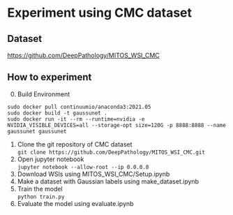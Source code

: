 # Experiment using CMC dataset

## Dataset

https://github.com/DeepPathology/MITOS_WSI_CMC  

## How to experiment

0. Build Environment  

```
sudo docker pull continuumio/anaconda3:2021.05  
sudo docker build -t gaussunet .  
sudo docker run -it --rm --runtime=nvidia -e NVIDIA_VISIBLE_DEVICES=all --storage-opt size=120G -p 8888:8888 --name gaussunet gaussunet  
```

1. Clone the git repository of CMC dataset   
`git clone https://github.com/DeepPathology/MITOS_WSI_CMC.git`  
2. Open jupyter notebook  
`jupyter notebook --allow-root --ip 0.0.0.0`  
3. Download WSIs using MITOS_WSI_CMC/Setup.ipynb  
4. Make a dataset with Gaussian labels using make_dataset.ipynb  
5. Train the model  
`python train.py`  
6. Evaluate the model using evaluate.ipynb  
